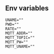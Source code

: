 ## Env variables

````
UNAME=""
PWD=""
RATE=""
MQTT_ADDR=""
MQTT_TOPIC=""
MQTT_PW=""
MQTT_UNAME=""
````
